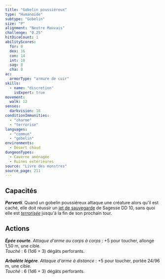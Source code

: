 ```yaml
---
title: "Gobelin poussiéreux"
type: "Humanoïde"
subtype: "Gobelin"
size: "P"
alignment: "Neutre Mauvais"
challenge: "0.25"
hitDiceCount: 1
abilityScores:
  for: 8
  dex: 16
  con: 14
  int: 10
  sag: 8
  cha: 8
ac: 
  armorType: "armure de cuir"
skills: 
  - name: "discretion"
    isExpert: true
movement: 
  walk: 12
senses: 
  darkvision: 18
conditionImmunities: 
  - "charme"
  - "terrorise"
languages: 
  - "commun"
  - "gobelin"
environments:
  - Désert chaud
dungeonTypes:
  - Caverne aménagée
  - Ruines extérieures
source: "Livre des monstres"
source_page: 211
---
```

## Capacités
_**Perverti**_. Quand un gobelin poussiéreux attaque une créature alors qu'il est caché, elle doit réussir un [jet de sauvegarde](/utiliser-les-caracteristiques/#jets-de-sauvegarde) de Sagesse DD 10, sans quoi elle est [_terrorisée_](/gerer-la-sante-du-personnage/#terrorise) jusqu'à la fin de son prochain tour.

## Actions
_**Épée courte**_. _Attaque d'arme au corps à corps_ : +5 pour toucher, allonge 1,50 m, une cible.  
_Touché_ : 6 (1d6 + 3) dégâts perforants.

_**Arbalète légère**_. _Attaque d'arme à distance_ : +5 pour toucher, portée 24/96 m, une cible.  
_Touché_ : 6 (1d6 + 3) dégâts perforants.
